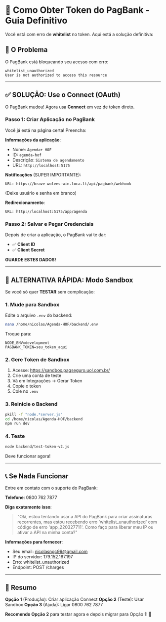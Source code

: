 # 🔐 Como Obter Token do PagBank - Guia Definitivo

Você está com erro de **whitelist** no token. Aqui está a solução definitiva:

## 🎯 O Problema

O PagBank está bloqueando seu acesso com erro:
```
whitelist_unauthorized
User is not authorized to access this resource
```

---

## ✅ SOLUÇÃO: Use o Connect (OAuth)

O PagBank mudou! Agora usa **Connect** em vez de token direto.

### Passo 1: Criar Aplicação no PagBank

Você já está na página certa! Preencha:

**Informações da aplicação**:
- Nome: `Agenda+ HOF`
- ID: `agenda-hof`
- Descrição: `Sistema de agendamento`
- URL: `http://localhost:5175`

**Notificações** (SUPER IMPORTANTE):
```
URL: https://brave-wolves-win.loca.lt/api/pagbank/webhook
```
(Deixe usuário e senha em branco)

**Redirecionamento**:
```
URL: http://localhost:5175/app/agenda
```

### Passo 2: Salvar e Pegar Credenciais

Depois de criar a aplicação, o PagBank vai te dar:
- ✅ **Client ID**
- ✅ **Client Secret**

**GUARDE ESTES DADOS!**

---

## 🔧 ALTERNATIVA RÁPIDA: Modo Sandbox

Se você só quer **TESTAR** sem complicação:

### 1. Mude para Sandbox

Edite o arquivo `.env` do backend:
```bash
nano /home/nicolas/Agenda-HOF/backend/.env
```

Troque para:
```env
NODE_ENV=development
PAGBANK_TOKEN=seu_token_aqui
```

### 2. Gere Token de Sandbox

1. Acesse: https://sandbox.pagseguro.uol.com.br/
2. Crie uma conta de teste
3. Vá em Integrações → Gerar Token
4. Copie o token
5. Cole no `.env`

### 3. Reinicie o Backend

```bash
pkill -f "node.*server.js"
cd /home/nicolas/Agenda-HOF/backend
npm run dev
```

### 4. Teste

```bash
node backend/test-token-v2.js
```

Deve funcionar agora!

---

## 📞 Se Nada Funcionar

Entre em contato com o suporte do PagBank:

**Telefone**: 0800 762 7877

**Diga exatamente isso**:

> "Olá, estou tentando usar a API do PagBank para criar assinaturas recorrentes, mas estou recebendo erro 'whitelist_unauthorized' com código de erro 'app_220327711'. Como faço para liberar meu IP ou ativar a API na minha conta?"

**Informações para fornecer**:
- Seu email: nicolasngc99@gmail.com
- IP do servidor: 179.152.167.197
- Erro: whitelist_unauthorized
- Endpoint: POST /charges

---

## 🎯 Resumo

**Opção 1** (Produção): Criar aplicação Connect
**Opção 2** (Teste): Usar Sandbox
**Opção 3** (Ajuda): Ligar 0800 762 7877

**Recomendo Opção 2** para testar agora e depois migrar para Opção 1! 🚀

